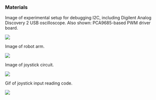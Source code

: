### Materials

Image of experimental setup for debugging I2C, including Digilent Analog Discovery 2 USB oscilloscope. Also shown: PCA9685-based PWM driver board.

![](20221205_001801.jpg)

Image of robot arm.

![](20221205_001816.jpg)

Image of joystick circuit.

![](IMG_5476.jpg)

Gif of joystick input reading code.

![](IMG_5478.gif)